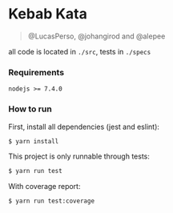 Kebab Kata
==========
> @LucasPerso, @johangirod and @alepee

all code is located in `./src`, tests in `./specs`

### Requirements
```
nodejs >= 7.4.0
```

### How to run
First, install all dependencies (jest and eslint):
```sh
$ yarn install
```

This project is only runnable through tests:
```sh
$ yarn run test
```

With coverage report:
```sh
$ yarn run test:coverage
```
